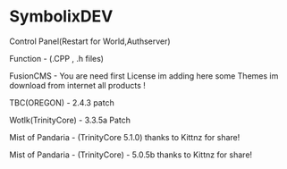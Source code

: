 SymbolixDEV
===============
Control Panel(Restart for World,Authserver)

Function - (.CPP , .h files)

FusionCMS - You are need first License im adding here some Themes im download from internet all products ! 

TBC(OREGON) - 2.4.3 patch

Wotlk(TrinityCore) - 3.3.5a Patch

Mist of Pandaria - (TrinityCore 5.1.0) thanks to Kittnz for share!

Mist of Pandaria - (TrinityCore) - 5.0.5b thanks to Kittnz for share!

